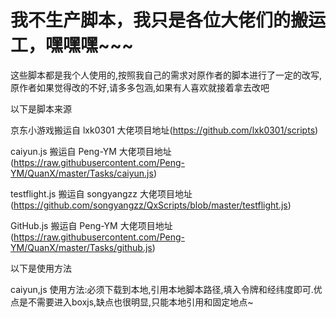 # 我不生产脚本，我只是各位大佬们的搬运工，嘿嘿嘿~~~

这些脚本都是我个人使用的,按照我自己的需求对原作者的脚本进行了一定的改写,原作者如果觉得改的不好,请多多包涵,如果有人喜欢就接着拿去改吧

以下是脚本来源

京东小游戏搬运自 lxk0301 大佬项目地址(https://github.com/lxk0301/scripts)

caiyun.js 搬运自 Peng-YM 大佬项目地址(https://raw.githubusercontent.com/Peng-YM/QuanX/master/Tasks/caiyun.js)

testflight.js 搬运自 songyangzz 大佬项目地址(https://github.com/songyangzz/QxScripts/blob/master/testflight.js)

GitHub.js 搬运自 Peng-YM 大佬项目地址(https://raw.githubusercontent.com/Peng-YM/QuanX/master/Tasks/github.js)

以下是使用方法

caiyun,js 使用方法:必须下载到本地,引用本地脚本路径,填入令牌和经纬度即可.优点是不需要进入boxjs,缺点也很明显,只能本地引用和固定地点~
